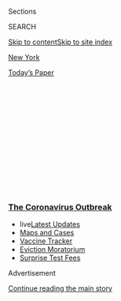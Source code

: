 <div id="app">

<div>

<div>

<div>

<div class="NYTAppHideMasthead css-1q2w90k e1suatyy0">

<div class="section css-ui9rw0 e1suatyy2">

<div class="css-eph4ug er09x8g0">

<div class="css-6n7j50">

</div>

<span class="css-1dv1kvn">Sections</span>

<div class="css-10488qs">

<span class="css-1dv1kvn">SEARCH</span>

</div>

[Skip to content](#site-content)[Skip to site index](#site-index)

</div>

<div id="masthead-section-label" class="css-1wr3we4 eaxe0e00">

[New
York](https://www.nytimes3xbfgragh.onion/section/nyregion)

</div>

<div class="css-10698na e1huz5gh0">

</div>

</div>

<div id="masthead-bar-one" class="section hasLinks css-15hmgas e1csuq9d3">

<div class="css-uqyvli e1csuq9d0">

</div>

<div class="css-1uqjmks e1csuq9d1">

</div>

<div class="css-9e9ivx">

[](https://myaccount.nytimes3xbfgragh.onion/auth/login?response_type=cookie&client_id=vi)

</div>

<div class="css-1bvtpon e1csuq9d2">

[Today’s
Paper](https://www.nytimes3xbfgragh.onion/section/todayspaper)

</div>

</div>

</div>

</div>

<div data-aria-hidden="false">

<div id="site-content" data-role="main">

<div>

<div class="css-1aor85t" style="opacity:0.000000001;z-index:-1;visibility:hidden">

<div class="css-1hqnpie">

<div class="css-epjblv">

<span class="css-17xtcya">[New
York](/section/nyregion)</span><span class="css-x15j1o">|</span><span class="css-fwqvlz">What
Are ‘Spit Hoods,’ and Why Do the Police Use
Them?</span>

</div>

<div class="css-k008qs">

<div class="css-1iwv8en">

<span class="css-18z7m18"></span>

<div>

</div>

</div>

<span class="css-1n6z4y">https://nyti.ms/355hOTM</span>

<div class="css-1705lsu">

<div class="css-4xjgmj">

<div class="css-4skfbu" data-role="toolbar" data-aria-label="Social Media Share buttons, Save button, and Comments Panel with current comment count" data-testid="share-tools">

  - 
  - 
  - 
  - 
    
    <div class="css-6n7j50">
    
    </div>

  - 

</div>

</div>

</div>

</div>

</div>

</div>

<div class="css-13pd83m">

<div class="css-l9svim">

### [<span class="css-pa1jbp"><span class="css-1rxm0ex">The Coronavirus</span><span class="css-1rxm0ex"> Outbreak</span></span>](https://www.nytimes3xbfgragh.onion/news-event/coronavirus?name=styln-coronavirus-national&region=TOP_BANNER&block=storyline_menu_recirc&action=click&pgtype=Article&impression_id=ee4143a0-f2ad-11ea-a65f-f7b3510e8f53&variant=undefined)

  - <span class="css-ousu42"><span class="css-12clwdu">live</span>[Latest
    Updates](https://www.nytimes3xbfgragh.onion/2020/09/09/world/covid-19-coronavirus.html?name=styln-coronavirus-national&region=TOP_BANNER&block=storyline_menu_recirc&action=click&pgtype=Article&impression_id=ee4143a1-f2ad-11ea-a65f-f7b3510e8f53&variant=undefined)</span>
  - <span class="css-ousu42">[Maps and
    Cases](https://www.nytimes3xbfgragh.onion/interactive/2020/us/coronavirus-us-cases.html?name=styln-coronavirus-national&region=TOP_BANNER&block=storyline_menu_recirc&action=click&pgtype=Article&impression_id=ee4143a2-f2ad-11ea-a65f-f7b3510e8f53&variant=undefined)</span>
  - <span class="css-ousu42">[Vaccine
    Tracker](https://www.nytimes3xbfgragh.onion/interactive/2020/science/coronavirus-vaccine-tracker.html?name=styln-coronavirus-national&region=TOP_BANNER&block=storyline_menu_recirc&action=click&pgtype=Article&impression_id=ee4143a3-f2ad-11ea-a65f-f7b3510e8f53&variant=undefined)</span>
  - <span class="css-ousu42">[Eviction
    Moratorium](https://www.nytimes3xbfgragh.onion/2020/09/02/your-money/eviction-moratorium-covid.html?name=styln-coronavirus-national&region=TOP_BANNER&block=storyline_menu_recirc&action=click&pgtype=Article&impression_id=ee4143a4-f2ad-11ea-a65f-f7b3510e8f53&variant=undefined)</span>
  - <span class="css-ousu42">[Surprise Test
    Fees](https://www.nytimes3xbfgragh.onion/2020/09/09/upshot/coronavirus-surprise-test-fees.html?name=styln-coronavirus-national&region=TOP_BANNER&block=storyline_menu_recirc&action=click&pgtype=Article&impression_id=ee416ab0-f2ad-11ea-a65f-f7b3510e8f53&variant=undefined)</span>

</div>

</div>

<div id="top-wrapper" class="css-1sy8kpn">

<div id="top-slug" class="css-l9onyx">

Advertisement

</div>

[Continue reading the main
story](#after-top)

<div class="ad top-wrapper" style="text-align:center;height:100%;display:block;min-height:250px">

<div id="top" class="place-ad" data-position="top" data-size-key="top">

</div>

</div>

<div id="after-top">

</div>

</div>

<div>

<div id="sponsor-wrapper" class="css-1hyfx7x">

<div id="sponsor-slug" class="css-19vbshk">

Supported by

</div>

[Continue reading the main
story](#after-sponsor)

<div id="sponsor" class="ad sponsor-wrapper" style="text-align:center;height:100%;display:block">

</div>

<div id="after-sponsor">

</div>

</div>

<div class="css-186x18t">

</div>

<div class="css-1vkm6nb ehdk2mb0">

# What Are ‘Spit Hoods,’ and Why Do the Police Use Them?

</div>

Daniel Prude died in Rochester after officers covered his head with a
hood. The devices are widely used, but the N.Y.P.D. does not give them
to patrol officers.

<div class="css-79elbk" data-testid="photoviewer-wrapper">

<div class="css-z3e15g" data-testid="photoviewer-wrapper-hidden">

</div>

<div class="css-1a48zt4 ehw59r15" data-testid="photoviewer-children">

![<span class="css-16f3y1r e13ogyst0" data-aria-hidden="true">Officers
placing a spit hood on Daniel Prude in Rochester, N.Y., on March
23. </span><span class="css-cnj6d5 e1z0qqy90" itemprop="copyrightHolder"><span class="css-1ly73wi e1tej78p0">Credit...</span><span><span>Rochester
Police Department, via Associated
Press</span></span></span>](https://static01.graylady3jvrrxbe.onion/images/2020/09/02/nyregion/03spithoods-explainer/02rochester-articleLarge.jpg?quality=75&auto=webp&disable=upscale)

</div>

</div>

<div class="css-18e8msd">

<div class="css-vp77d3 epjyd6m0">

<div class="css-hus3qt ey68jwv0" data-aria-hidden="true">

[![Ali
Watkins](https://static01.graylady3jvrrxbe.onion/images/2019/02/20/multimedia/author-ali-watkins/author-ali-watkins-thumbLarge.png
"Ali Watkins")](https://www.nytimes3xbfgragh.onion/by/ali-watkins)

</div>

<div class="css-1baulvz">

By [<span class="css-1baulvz last-byline" itemprop="name">Ali
Watkins</span>](https://www.nytimes3xbfgragh.onion/by/ali-watkins)

</div>

</div>

  - 
    
    <div class="css-ld3wwf e16638kd2">
    
    Published Sept. 3, 2020Updated Sept. 8,
    2020
    
    </div>

  - 
    
    <div class="css-4xjgmj">
    
    <div class="css-pvvomx" data-role="toolbar" data-aria-label="Social Media Share buttons, Save button, and Comments Panel with current comment count" data-testid="share-tools">
    
      - 
      - 
      - 
      - 
        
        <div class="css-6n7j50">
        
        </div>
    
      - 
    
    </div>
    
    </div>

</div>

</div>

<div class="section meteredContent css-1r7ky0e" name="articleBody" itemprop="articleBody">

<div class="css-1fanzo5 StoryBodyCompanionColumn">

<div class="css-53u6y8">

Shortly before [Daniel
Prude](https://www.nytimes3xbfgragh.onion/2020/09/03/nyregion/daniel-prude-police-rochester.html)
lost consciousness while the [Rochester
police](https://www.nytimes3xbfgragh.onion/2020/09/08/nyregion/rochester-police-chief-resigns-prude.html)
held him down, one of the officers had pulled a white hood from his
pocket and slipped it over Mr. Prude’s head.

The mesh hood is a common device that the police and correction officers
use, known as a “spit hood” or “spit sock.” It was intended to keep Mr.
Prude, who had been spitting on the ground, from exposing them to
disease.

Earlier that night, Mr. Prude, who had a history of mental illness, had
run out of his brother’s home naked and was behaving erratically,
telling at least one person that he had the coronavirus, according to
police reports.

The officers [went on to hold Mr. Prude down on the pavement for two
minutes](https://www.nytimes3xbfgragh.onion/2020/09/03/nyregion/daniel-prude-police-rochester.html),
his head still wrapped in the sack, as he lost consciousness and his
pulse stopped. Paramedics restarted his heart, but he died a week later
in a hospital. An autopsy found the cause of death was “complications of
asphyxia in the setting of physical restraint.”

</div>

</div>

<div class="css-1fanzo5 StoryBodyCompanionColumn">

<div class="css-53u6y8">

Mr. Prude’s death, along with the jarring body camera footage of him
being subdued, has brought new scrutiny to the longstanding use of spit
hoods and similar devices by law enforcement.

## What is a spit hood?

A spit hood, or spit guard, is a loose, breathable fabric sack that can
be placed over a person’s head to prevent them from biting or spitting.

There are many designs, but the hoods usually are made of a porous,
breathable fabric, often a mesh that allows officers to see the
suspect’s face. Many hoods have an elastic band designed to stay
loosely secured around a person’s
neck.

<div id="NYT_MAIN_CONTENT_1_REGION" class="css-9tf9ac">

<div>

<div id="styln-covid-updates-world" class="section interactive-content interactive-size-medium css-1ftcdic">

<div class="css-17ih8de interactive-body">

<div id="styln-briefing-block" data-asset-id="QXJ0aWNsZTpueXQ6Ly9hcnRpY2xlLzA0MTc1MmJmLWNmNmQtNTIyZC1iYWQ1LWQxYmNkZmQyMTZmMg==">

<div class="briefing-block-header-section">

# [Latest Updates: The Coronavirus Outbreak](https://www.nytimes3xbfgragh.onion/2020/09/09/world/covid-19-coronavirus.html?action=click&pgtype=Article&state=default&region=MAIN_CONTENT_1&context=storylines_live_updates)

<div class="briefing-block-ts">

Updated 2020-09-09T15:00:31.766Z

</div>

</div>

  - [As drugmakers pledge to thoroughly vet vaccines, one company pauses
    its trials for a safety
    review.](https://www.nytimes3xbfgragh.onion/2020/09/09/world/covid-19-coronavirus.html?action=click&pgtype=Article&state=default&region=MAIN_CONTENT_1&context=storylines_live_updates#link-5b0bf0d1)
  - [The director of the N.I.H. and the surgeon general answer senators’
    questions.](https://www.nytimes3xbfgragh.onion/2020/09/09/world/covid-19-coronavirus.html?action=click&pgtype=Article&state=default&region=MAIN_CONTENT_1&context=storylines_live_updates#link-6e2052bd)
  - [Britain is expected to ban gatherings of more than six
    people.](https://www.nytimes3xbfgragh.onion/2020/09/09/world/covid-19-coronavirus.html?action=click&pgtype=Article&state=default&region=MAIN_CONTENT_1&context=storylines_live_updates#link-780eaa2f)

<div class="briefing-block-footer">

<div class="briefing-block-footer-meta">

[See more
updates](https://www.nytimes3xbfgragh.onion/2020/09/09/world/covid-19-coronavirus.html?action=click&pgtype=Article&state=default&region=MAIN_CONTENT_1&context=storylines_live_updates)

</div>

<div class="briefing-block-briefinglinks">

<span>More live coverage:</span>
[Markets](https://www.nytimes3xbfgragh.onion/live/2020/09/09/business/stock-market-today-coronavirus?action=click&pgtype=Article&state=default&region=MAIN_CONTENT_1&context=storylines_live_updates)

</div>

</div>

</div>

</div>

</div>

</div>

</div>

The devices are intended to keep an emotionally disturbed person from
biting or spitting on an officer, not just to prevent the spread of
diseases but also to avoid other injuries.

“People quite frankly underestimate the level of danger that officers
can face from individuals that are using their mouths and their teeth,”
said Maria Haberfeld, a professor of police science at John Jay College
of Criminal Justice, in New York City.

</div>

</div>

<div class="css-1fanzo5 StoryBodyCompanionColumn">

<div class="css-53u6y8">

The coronavirus pandemic and the risk that officers could [be infected
by a suspect’s
saliva](https://nypost.com/2020/04/18/nypd-giving-tickets-to-perps-with-coronavirus-who-spit-on-others/)
have drawn attention to the use of spit hoods, though it is difficult to
track whether use of the devices has increased in the last six months.

</div>

</div>

![<span class="css-16f3y1r e13ogyst0">Seven police officers were
suspended and there were protests in Rochester, N.Y., over the death of
Daniel Prude, who suffocated after officers put a hood over his head
during a mental health call in
March.</span><span class="css-cch8ym"><span class="css-1dv1kvn">Credit</span><span class="css-cnj6d5 e1z0qqy90" itemprop="copyrightHolder"><span class="css-1ly73wi e1tej78p0">Credit...</span><span>Joshua
Rashaad McFadden for The New York
Times</span></span></span>](https://static01.graylady3jvrrxbe.onion/images/2020/09/05/nyregion/03rochester/03rochester-videoSixteenByNine3000-v2.jpg)

<div class="css-1fanzo5 StoryBodyCompanionColumn">

<div class="css-53u6y8">

## Who uses them and why?

The use of spit hoods or spit shields is widespread among medics, prison
guards and the police, throughout the United States and
[internationally](https://www.businessinsider.com/police-in-ireland-ramp-up-use-of-controversial-spit-hoods-2020-5).

Authorities in many European countries use the device to shield
themselves from infectious diseases, and many American police
departments also employ them as a restraining device.

<div id="NYT_MAIN_CONTENT_2_REGION" class="css-9tf9ac">

<div>

</div>

</div>

[Scotland
Yard](https://www.independent.co.uk/news/uk/crime/spit-hoods-police-met-london-scotland-yard-suspects-cressida-dick-crime-a8767826.html)
announced last year that it would supply all officers with spit hoods;
the Garda, Ireland’s national police force, began [deploying the
device](https://www.businessinsider.com/police-in-ireland-ramp-up-use-of-controversial-spit-hoods-2020-5)
more widely early this year. Most police departments in the United
States have them on hand.

Policies on spit masks vary among major police departments; some will
not allow the devices to be used on children, or on a person who has
been pepper-sprayed.

Chris Petzer, the owner of Handcuff Warehouse, a Virginia-based law
enforcement equipment company that supplies spit hoods, said the
emergence of the coronavirus has only heightened the growing demand for
the devices.

</div>

</div>

<div class="css-1fanzo5 StoryBodyCompanionColumn">

<div class="css-53u6y8">

Spit hoods are more often used by corrections officers, in prisons and
jails, Mr. Petzer said, and many police departments do not issue them to
patrol officers.

The New York Police Department is one of the departments that does not
give spit guards to patrol officers, a spokesman, Al Baker, said.

Because of the coronavirus epidemic, however, the department has begun
issuing them to emergency services officers, who are also trained as
medics, on a trial basis, Mr. Baker said.

## Are spit hoods dangerous?

A medical study published in 2019 found the use of a spit hood produced
[“no clinically significant
changes”](https://www.ajemjournal.com/article/S0735-6757\(18\)30806-4/fulltext)
in a person’s ability to breathe, provided he or she was healthy.

“Most of the time, they are safe unless a person has an underlying
condition,” Ms. Haberfeld said.

But a spit hood is often used in combination with other restraints, as
it was in Mr. Prude’s case. After putting the hood on his head, three
officers held Mr. Prude down, one pressing his head to the pavement, one
placing a knee on his back and a third holding down his legs.

Neil Gehlawat, a California lawyer who has sued on behalf of several
people who died after being restrained in a spit hood, said the devices
can lead to physiological stress, like trouble breathing or an increased
heart rate.

“You’ll have the person who is being restrained, usually in a prone
position so they’re facedown, there’s already pressure on the
diaphragm,” he said. “And then a spit mask is being put on top of that
person, that further restricts their ability to breathe.”

</div>

</div>

<div class="css-1fanzo5 StoryBodyCompanionColumn">

<div class="css-53u6y8">

He added: “They’re really restricting airflow, and they can often lead
to people asphyxiating and dying.”

## Have the devices played a role in other deaths?

Spit hoods have been involved in at least 10 deaths in police custody
since 2001, though it is difficult to determine how much the spit hood
contributed to those deaths.

In April, [Carlos Ingram
Lopez](https://www.nytimes3xbfgragh.onion/2020/06/25/us/carlos-ingram-lopez-death-tucson-police.html),
a 27-year-old cooking school graduate, died in Tucson, Ariz., after
police held him down and covered his face with a blanket and a hood.
Like Mr. Prude, Mr. Lopez was in the middle of a mental health
breakdown.

Jacob Bauer died in Pleasanton, Calif., in August 2018 after police
restrained him with batons and tasers and applied a spit mask to his
face. Prosecutors later [cleared the
officers](https://www.pleasantonweekly.com/news/2020/03/20/pleasanton-pd-officers-cleared-of-criminal-charges-for-mans-death-after-confrontation-outside-raleys)
involved in Mr. Bauer’s death of criminal wrongdoing.

Even in cases where someone has not died, the use of spit hoods has
stirred controversy and prompted lawsuits.

Police officers in Sacramento, for instance, placed a hood on the head
of a 12-year-old boy, who officers said was spitting at them, in April
2019. A [video of the
incident](https://www.sacbee.com/news/local/article236408518.html) went
viral online, and the boy’s family sued the Sacramento police department
for $100,000, claiming the boy had been traumatized.

Susan Beachy contributed research.

</div>

</div>

</div>

<div>

</div>

<div>

</div>

<div>

</div>

<div>

<div id="bottom-wrapper" class="css-1ede5it">

<div id="bottom-slug" class="css-l9onyx">

Advertisement

</div>

[Continue reading the main
story](#after-bottom)

<div id="bottom" class="ad bottom-wrapper" style="text-align:center;height:100%;display:block;min-height:90px">

</div>

<div id="after-bottom">

</div>

</div>

</div>

</div>

</div>

## Site Index

<div>

</div>

## Site Information Navigation

  - [© <span>2020</span> <span>The New York Times
    Company</span>](https://help.nytimes3xbfgragh.onion/hc/en-us/articles/115014792127-Copyright-notice)

<!-- end list -->

  - [NYTCo](https://www.nytco.com/)
  - [Contact
    Us](https://help.nytimes3xbfgragh.onion/hc/en-us/articles/115015385887-Contact-Us)
  - [Work with us](https://www.nytco.com/careers/)
  - [Advertise](https://nytmediakit.com/)
  - [T Brand Studio](http://www.tbrandstudio.com/)
  - [Your Ad
    Choices](https://www.nytimes3xbfgragh.onion/privacy/cookie-policy#how-do-i-manage-trackers)
  - [Privacy](https://www.nytimes3xbfgragh.onion/privacy)
  - [Terms of
    Service](https://help.nytimes3xbfgragh.onion/hc/en-us/articles/115014893428-Terms-of-service)
  - [Terms of
    Sale](https://help.nytimes3xbfgragh.onion/hc/en-us/articles/115014893968-Terms-of-sale)
  - [Site
    Map](https://spiderbites.nytimes3xbfgragh.onion)
  - [Help](https://help.nytimes3xbfgragh.onion/hc/en-us)
  - [Subscriptions](https://www.nytimes3xbfgragh.onion/subscription?campaignId=37WXW)

</div>

</div>

</div>

</div>
